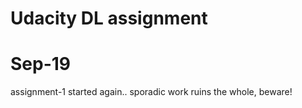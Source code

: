 # Udacity DL assignment

# Sep-19

assignment-1 started again.. sporadic work ruins the whole, beware!

